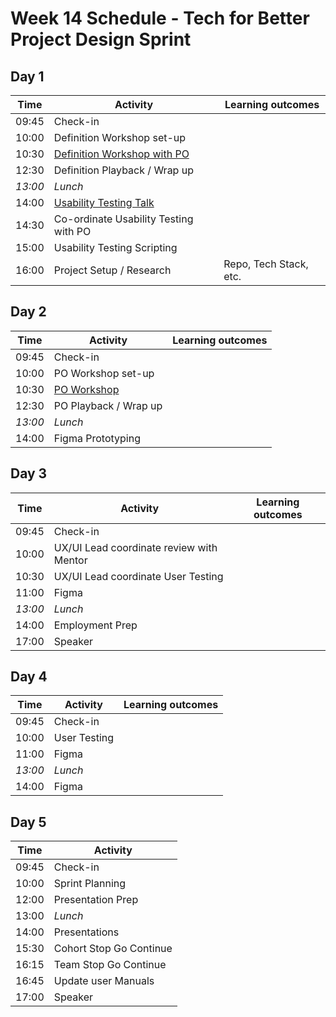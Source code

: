 # Week 14 Schedule - Tech for Better Project Design Sprint

## Day 1

| Time    | Activity                                  | Learning outcomes      |
| ------- | ----------------------------------------- | ---------------------- |
| 09:45   | Check-in                                  |                        |
| 10:00   | Definition Workshop set-up                |                        |
| 10:30   | [Definition Workshop with PO][def-slides] |                        |
| 12:30   | Definition Playback / Wrap up             |                        |
| _13:00_ | _Lunch_                                   |                        |
| 14:00   | [Usability Testing Talk][ut-slides]       |                        |
| 14:30   | Co-ordinate Usability Testing with PO     |                        |
| 15:00   | Usability Testing Scripting               |                        |
| 16:00   | Project Setup / Research                  | Repo, Tech Stack, etc. |

[def-slides]: https://docs.google.com/presentation/d/15c3DstgW4W-cFAjTV3LRNuvS9D7Ny5_UMOMYqW-Nvj0/edit?usp=sharing
[ut-slides]: https://docs.google.com/presentation/d/10VxYiFBmwLevEH3V6AP74ibf_JRt51Gd-295TICrWQU/edit?usp=sharing

## Day 2

| Time    | Activity                 | Learning outcomes |
| ------- | ------------------------ | ----------------- |
| 09:45   | Check-in                 |                   |
| 10:00   | PO Workshop set-up       |                   |
| 10:30   | [PO Workshop][po-slides] |                   |
| 12:30   | PO Playback / Wrap up    |                   |
| _13:00_ | _Lunch_                  |                   |
| 14:00   | Figma Prototyping        |                   |

[po-slides]: https://docs.google.com/presentation/d/1l2q87_ihk8HM7nnjHd2O1Ufe5dePz_0iX7WdDO412_k/edit?usp=sharing

## Day 3

| Time    | Activity                                 | Learning outcomes |
| ------- | ---------------------------------------- | ----------------- |
| 09:45   | Check-in                                 |                   |
| 10:00   | UX/UI Lead coordinate review with Mentor |                   |
| 10:30   | UX/UI Lead coordinate User Testing       |                   |
| 11:00   | Figma                                    |                   |
| _13:00_ | _Lunch_                                  |                   |
| 14:00   | Employment Prep                          |                   |
| 17:00   | Speaker                                  |                   |

## Day 4

| Time    | Activity             | Learning outcomes |
| ------- | -------------------- | ----------------- |
| 09:45   | Check-in             |                   |
| 10:00   | User Testing         |                   |
| 11:00   | Figma                |                   |
| _13:00_ | _Lunch_              |                   |
| 14:00   | Figma                |                   |

## Day 5

| Time  | Activity                |
| ----- | ----------------------- |
| 09:45 | Check-in                |
| 10:00 | Sprint Planning         |
| 12:00 | Presentation Prep       |
| 13:00 | _Lunch_                 |
| 14:00 | Presentations           |
| 15:30 | Cohort Stop Go Continue |
| 16:15 | Team Stop Go Continue   |
| 16:45 | Update user Manuals     |
| 17:00 | Speaker                 |
